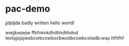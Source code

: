 # pac-demo

jjdjdjda badly written hello world!

wwjjkwjwjw
ffkfnknkdhdhhdhhdnd
testsjjsjsjwobcwbcowbocbwodbcowbcoiwdb:wqs
hfhfhf
